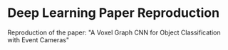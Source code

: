# Deep Learning Paper Reproduction

Reproduction of the paper: "A Voxel Graph CNN for Object Classification with Event Cameras"
